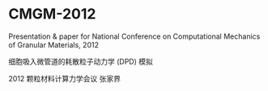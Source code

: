 CMGM-2012
=========

Presentation &amp; paper for National Conference on Computational Mechanics of Granular Materials, 2012

细胞吸入微管道的耗散粒子动力学 (DPD) 模拟

2012 颗粒材料计算力学会议 张家界
